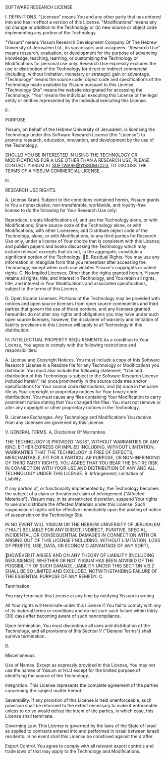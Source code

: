 SOFTWARE RESEARCH LICENSE

I. DEFINITIONS. "Licensee" means You and any other party that has entered into and has in effect a version of this License. "Modifications" means any (a) change or addition to the Technology or (b) new source or object code implementing any portion of the Technology.

"Yissum" means Yissum Research Development Company Of The Hebrew University of Jerusalem Ltd., its successors and assignees. "Research Use" means research, evaluation, or development for the purpose of advancing knowledge, teaching, learning, or customizing the Technology or Modifications for personal use only. Research Use expressly excludes the use or distribution of the Technology for direct or indirect commercial (including, without limitation, monetary or strategic) gain or advantage. "Technology" means the source code, object code and specifications of the Technology made available by Yissum pursuant to this License. "Technology Site" means the website designated for accessing the Technology. "You" means the individual executing this License or the legal entity or entities represented by the individual executing this License.

II.

PURPOSE.

Yissum, on behalf of the Hebrew University of Jerusalem, is licensing the Technology under this Software Research License (the "License") to promote research, education, innovation, and development by the use of the Technology.

SHOULD YOU BE INTERESTED IN USING THE TECHNOLOGY OR MODIFICATIONS FOR A USE OTHER THAN A RESEARCH USE, PLEASE CONTACT YISSUM AT SOFTWARE@YISSUM.CO.IL TO DISCUSS THE TERMS OF A YISSUM COMMERCIAL LICENSE.

III.

RESEARCH USE RIGHTS.

A. License Grant. Subject to the conditions contained herein, Yissum grants to You a nonexclusive, non-transferable, worldwide, and royalty-free license to do the following for Your Research Use only:

Reproduce, create Modifications of, and use the Technology alone, or with Modifications;
Share source code of the Technology alone, or with Modifications, with other Licensees; and
Distribute object code of the Technology, alone, or with Modifications, to any third parties for Research Use only, under a license of Your choice that is consistent with this License; and publish papers and books discussing the Technology which may include relevant excerpts that do not, in the aggregate, constitute a significant portion of the Technology.
B. Residual Rights. You may use any information in intangible form that you remember after accessing the Technology, except when such use violates Yissum's copyrights or patent rights. C. No Implied Licenses. Other than the rights granted herein, Yissum retains all rights, title, and interest in Technology, and You retain all rights, title, and interest in Your Modifications and associated specifications, subject to the terms of this License.

D. Open Source Licenses. Portions of the Technology may be provided with notices and open source licenses from open source communities and third parties that govern the use of those portions, and any licenses granted hereunder do not alter any rights and obligations you may have under such open source licenses, however, the disclaimer of warranty and limitation of liability provisions in this License will apply to all Technology in this distribution.

IV. INTELLECTUAL PROPERTY REQUIREMENTS As a condition to Your License, You agree to comply with the following restrictions and responsibilities:

A. License and Copyright Notices. You must include a copy of this Software Research License in a Readme file for any Technology or Modifications you distribute. You must also include the following statement, "Use and distribution of this Technology is subject to the Software Research License included herein", (a) once prominently in the source code tree and/or specifications for Your source code distributions, and (b) once in the same file as Your copyright or proprietary notices for Your binary code distributions. You must cause any files containing Your Modification to carry prominent notice stating that You changed the files. You must not remove or alter any copyright or other proprietary notices in the Technology.

B. Licensee Exchanges. Any Technology and Modifications You receive from any Licensee are governed by this License.

V. GENERAL TERMS. A. Disclaimer Of Warranties.

THE TECHNOLOGY IS PROVIDED "AS IS", WITHOUT WARRANTIES OF ANY KIND, EITHER EXPRESS OR IMPLIED INCLUDING, WITHOUT LIMITATION, WARRANTIES THAT THE TECHNOLOGY IS FREE OF DEFECTS, MERCHANTABLE, FIT FOR A PARTICULAR PURPOSE, OR NON-INFRINGING OF THIRD PARTY RIGHTS. YOU AGREE THAT YOU BEAR THE ENTIRE RISK IN CONNECTION WITH YOUR USE AND DISTRIBUTION OF ANY AND ALL TECHNOLOGY UNDER THIS LICENSE. B. Infringement; Limitation of Liability.

If any portion of, or functionality implemented by, the Technology becomes the subject of a claim or threatened claim of infringement ("Affected Materials"), Yissum may, in its unrestricted discretion, suspend Your rights to use and distribute the Affected Materials under this License. Such suspension of rights will be effective immediately upon the posting of notice of suspension on the Technology Site.

IN NO EVENT WILL YISSUM OR THE HEBREW UNIVERSITY OF JERUSALEM ("HUJ") BE LIABLE FOR ANY DIRECT, INDIRECT, PUNITIVE, SPECIAL, INCIDENTAL, OR CONSEQUENTIAL DAMAGES IN CONNECTION WITH OR ARISING OUT OF THIS LICENSE (INCLUDING, WITHOUT LIMITATION, LOSS OF PROFITS, USE, DATA, OR ECONOMIC ADVANTAGE OF ANY SORT),

HOWEVER IT ARISES AND ON ANY THEORY OF LIABILITY (INCLUDING NEGLIGENCE), WHETHER OR NOT YISSUM HAS BEEN ADVISED OF THE POSSIBILITY OF SUCH DAMAGE. LIABILITY UNDER THIS SECTION V.B.2 SHALL BE SO LIMITED AND EXCLUDED, NOTWITHSTANDING FAILURE OF THE ESSENTIAL PURPOSE OF ANY REMEDY. C.

Termination.

You may terminate this License at any time by notifying Yissum in writing.

All Your rights will terminate under this License if You fail to comply with any of its material terms or conditions and do not cure such failure within thirty (30) days after becoming aware of such noncompliance.

Upon termination, You must discontinue all uses and distribution of the Technology, and all provisions of this Section V ("General Terms") shall survive termination.

D.

Miscellaneous.

Use of Names. Except as expressly provided in this License, You may not use the names of Yissum or HUJ except for the limited purpose of identifying the source of the Technology.

Integration. This License represents the complete agreement of the parties concerning the subject matter hereof.

Severability. If any provision of this License is held unenforceable, such provision shall be reformed to the extent necessary to make it enforceable unless to do so would defeat the intent of the parties, in which case, this License shall terminate.

Governing Law. This License is governed by the laws of the State of Israel as applied to contracts entered into and performed in Israel between Israeli residents. In no event shall this License be construed against the drafter.

Export Control. You agree to comply with all relevant export controls and trade laws of that may apply to the Technology and Modifications.
